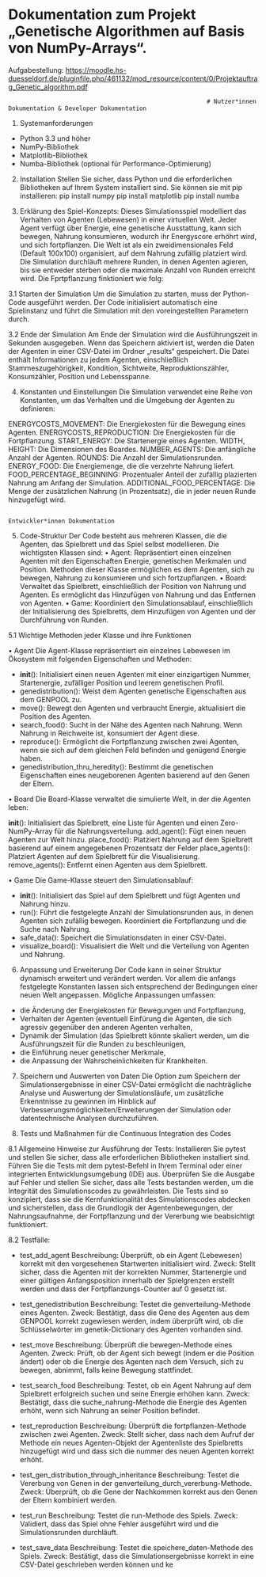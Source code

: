 # Dokumentation zum Projekt „Genetische Algorithmen auf Basis von NumPy-Arrays“. 

Aufgabestellung:
https://moodle.hs-duesseldorf.de/pluginfile.php/461132/mod_resource/content/0/Projektauftrag_Genetic_algorithm.pdf


                                                            # Nutzer*innen Dokumentation & Developer Dokumentation

1. Systemanforderungen

- Python 3.3 und höher
- NumPy-Bibliothek
- Matplotlib-Bibliothek
- Numba-Bibliothek (optional für Performance-Optimierung)

2. Installation
Stellen Sie sicher, dass Python und die erforderlichen Bibliotheken auf Ihrem System installiert sind. Sie können sie mit pip installieren:
pip install numpy
pip install matplotlib
pip install numba

3. Erklärung des Spiel-Konzepts: 
Dieses Simulationsspiel modelliert das Verhalten von Agenten (Lebewesen) in einer virtuellen Welt. Jeder Agent verfügt über Energie, eine genetische Ausstattung, kann sich bewegen, Nahrung konsumieren, wodurch ihr Energyscore erhöhrt wird, und sich fortpflanzen. Die Welt ist als ein zweidimensionales Feld (Default 100x100) organisiert, auf dem Nahrung zufällig platziert wird. Die Simulation durchläuft mehrere Runden, in denen Agenten agieren, bis sie entweder sterben oder die maximale Anzahl von Runden erreicht wird. Die Fprtpflanzung finktioniert wie folg:

3.1 
Starten der Simulation
Um die Simulation zu starten, muss der Python-Code ausgeführt werden. Der Code initialisiert automatisch eine Spielinstanz und führt die Simulation mit den voreingestellten Parametern durch.

3.2 
Ende der Simulation
Am Ende der Simulation wird die Ausführungszeit in Sekunden ausgegeben. Wenn das Speichern aktiviert ist, werden die Daten der Agenten in einer CSV-Datei im Ordner „results“ gespeichert. Die Datei enthält Informationen zu jedem Agenten, einschließlich Stammeszugehörigkeit, Kondition, Sichtweite, Reproduktionszähler, Konsumzähler, Position und Lebensspanne.

4. Konstanten und Einstellungen
Die Simulation verwendet eine Reihe von Konstanten, um das Verhalten und die Umgebung der Agenten zu definieren:

ENERGYCOSTS_MOVEMENT: Die Energiekosten für die Bewegung eines Agenten.
ENERGYCOSTS_REPRODUCTION: Die Energiekosten für die Fortpflanzung.
START_ENERGY: Die Startenergie eines Agenten.
WIDTH, HEIGHT: Die Dimensionen des Boardes.
NUMBER_AGENTS: Die anfängliche Anzahl der Agenten.
ROUNDS: Die Anzahl der Simulationsrunden.
ENERGY_FOOD: Die Energiemenge, die die verzehrte Nahrung liefert.
FOOD_PERCENTAGE_BEGINNING: Prozentualer Anteil der zufällig plazierten Nahrung am Anfang der Simulation. 
ADDITIONAL_FOOD_PERCENTAGE: Die Menge der zusätzlichen Nahrung (in Prozentsatz), die in jeder neuen Runde hinzugefügt wird.


                                                                          Entwickler*innen Dokumentation

5. Code-Struktur
Der Code besteht aus mehreren Klassen, die die Agenten, das Spielbrett und das Spiel selbst modellieren. Die wichtigsten Klassen sind:
•	Agent: Repräsentiert einen einzelnen Agenten mit den Eigenschaften Energie, genetischen Merkmalen und Position. Methoden dieser Klasse ermöglichen es dem Agenten, sich zu bewegen, Nahrung zu konsumieren und sich fortzupflanzen.
•	Board: Verwaltet das Spielbrett, einschließlich der Position von Nahrung und Agenten. Es ermöglicht das Hinzufügen von Nahrung und das Entfernen von Agenten.
•	Game: Koordiniert den Simulationsablauf, einschließlich der Initialisierung des Spielbretts, dem Hinzufügen von Agenten und der Durchführung von Runden.

5.1 
Wichtige Methoden jeder Klasse und ihre Funktionen

•	Agent
Die Agent-Klasse repräsentiert ein einzelnes Lebewesen im Ökosystem mit folgenden Eigenschaften und Methoden:

- __init__(): Initialisiert einen neuen Agenten mit einer einzigartigen Nummer, Startenergie, zufälliger Position und leerem genetischen Profil.
- genedistribution(): Weist dem Agenten genetische Eigenschaften aus dem GENPOOL zu.
- move(): Bewegt den Agenten und verbraucht Energie, aktualisiert die Position des Agenten.
- search_food(): Sucht in der Nähe des Agenten nach Nahrung. Wenn Nahrung in Reichweite ist, konsumiert der Agent diese.
- reproduce(): Ermöglicht die Fortpflanzung zwischen zwei Agenten, wenn sie sich auf dem gleichen Feld befinden und genügend Energie haben.
- genedistribution_thru_heredity(): Bestimmt die genetischen Eigenschaften eines neugeborenen Agenten basierend auf den Genen der Eltern.

• Board
Die Board-Klasse verwaltet die simulierte Welt, in der die Agenten leben:

__init__(): Initialisiert das Spielbrett, eine Liste für Agenten und einen Zero-NumPy-Array für die Nahrungsverteilung.
add_agent(): Fügt einen neuen Agenten zur Welt hinzu.
place_food(): Platziert Nahrung auf dem Spielbrett basierend auf einem angegebenen Prozentsatz der Felder
place_agents(): Platziert Agenten auf dem Spielbrett für die Visualisierung.
remove_agents(): Entfernt einen Agenten aus dem Spielbrett.

• Game
Die Game-Klasse steuert den Simulationsablauf:
- __init__(): Initialisiert das Spiel auf dem Spielbrett und fügt Agenten und Nahrung hinzu.
- run(): Führt die festgelegte Anzahl der Simulationsrunden aus, in denen Agenten sich zufällig bewegen. Koordiniert die Fortpflanzung und die Suche nach Nahrung.
- safe_data(): Speichert die Simulationsdaten in einer CSV-Datei.
- visualize_board(): Visualisiert die Welt und die Verteilung von Agenten und Nahrung.

6. Anpassung und Erweiterung
Der Code kann in seiner Struktur dynamisch erweitert und verändert werden. Vor allem die anfangs festgelegte Konstanten lassen sich entsprechend der Bedingungen einer neuen Welt angepassen. Mögliche Anpassungen umfassen:
- die Änderung der Energiekosten für Bewegungen und Fortpflanzung,
- Verhalten der Agenten (eventuell Einfürung die Agenten, die sich agressiv gegenüber den anderen Agenten verhalten,
- Dynamik der Simulation (das Spielbrett könnte skaliert werden, um die Ausführungszeit für die Runden zu beschleunigen,
- die Einführung neuer genetischer Merkmale,
-  die Anpassung der Wahrscheinlichkeiten für Krankheiten.

7. Speichern und Auswerten von Daten
Die Option zum Speichern der Simulationsergebnisse in einer CSV-Datei ermöglicht die nachträgliche Analyse und Auswertung der Simulationsläufe, um zusätzliche Erkenntnisse zu gewinnen im Hinblick auf Verbesserungsmöglichkeiten/Erweiterungen der Simulation oder datentechnische Analysen durchzuführen.

8. Tests und Maßnahmen für die Continuous Integration des Codes
  
8.1 
Allgemeine Hinweise zur Ausführung der Tests: 
Installieren Sie pytest und stellen Sie sicher, dass alle erforderlichen Bibliotheken installiert sind.
Führen Sie die Tests mit dem pytest-Befehl in Ihrem Terminal oder einer integrierten Entwicklungsumgebung (IDE) aus.
Überprüfen Sie die Ausgabe auf Fehler und stellen Sie sicher, dass alle Tests bestanden werden, um die Integrität des Simulationscodes zu gewährleisten.
Die Tests sind so konzipiert, dass sie die Kernfunktionalität des Simulationscodes abdecken und sicherstellen, dass die Grundlogik der Agentenbewegungen, der Nahrungsaufnahme, der Fortpflanzung und der Vererbung wie beabsichtigt funktioniert. 

8.2 
Testfälle:
- test_add_agent
Beschreibung: Überprüft, ob ein Agent (Lebewesen) korrekt mit den vorgesehenen Startwerten initialisiert wird.
Zweck: Stellt sicher, dass die Agenten mit der korrekten Nummer, Startenergie und einer gültigen Anfangsposition innerhalb der Spielgrenzen erstellt werden und dass der Fortpflanzungs-Counter auf 0 gesetzt ist.

- test_genedistribution 
Beschreibung: Testet die genverteilung-Methode eines Agenten.
Zweck: Bestätigt, dass die Gene des Agenten aus dem GENPOOL korrekt zugewiesen werden, indem überprüft wird, ob die Schlüsselwörter im genetik-Dictionary des Agenten vorhanden sind.

- test_move
Beschreibung: Überprüft die bewegen-Methode eines Agenten.
Zweck: Prüft, ob der Agent sich bewegt (indem er die Position ändert) oder ob die Energie des Agenten nach dem Versuch, sich zu bewegen, abnimmt, falls keine Bewegung stattfindet.

- test_search_food
Beschreibung: Testet, ob ein Agent Nahrung auf dem Spielbrett erfolgreich suchen und seine Energie erhöhen kann.
Zweck: Bestätigt, dass die suche_nahrung-Methode die Energie des Agenten erhöht, wenn sich Nahrung an seiner Position befindet.

- test_reproduction
Beschreibung: Überprüft die fortpflanzen-Methode zwischen zwei Agenten.
Zweck: Stellt sicher, dass nach dem Aufruf der Methode ein neues Agenten-Objekt der Agentenliste des Spielbretts hinzugefügt wird und dass sich die nummer des neuen Agenten korrekt erhöht.

- test_gen_distribution_through_inheritance
Beschreibung: Testet die Vererbung von Genen in der genverteilung_durch_vererbung-Methode.
Zweck: Überprüft, ob die Gene der Nachkommen korrekt aus den Genen der Eltern kombiniert werden.

- test_run
Beschreibung: Testet die run-Methode des Spiels.
Zweck: Validiert, dass das Spiel ohne Fehler ausgeführt wird und die Simulationsrunden durchläuft.

- test_save_data
Beschreibung: Testet die speichere_daten-Methode des Spiels.
Zweck: Bestätigt, dass die Simulationsergebnisse korrekt in eine CSV-Datei geschrieben werden können und ke





